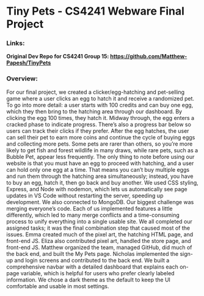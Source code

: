 # Tiny Pets - CS4241 Webware Final Project
### Links:
**Original Dev Repo for CS4241 Group 15: https://github.com/Matthew-Papesh/TinyPets**
### Overview:
For our final project, we created a clicker/egg-hatching and pet-selling game where a user clicks an egg to hatch it and receive a randomized pet. To go into more detail: a user starts with 100 credits and can buy one egg, which they then bring to the hatching area through our dashboard. By clicking the egg 100 times, they hatch it. Midway through, the egg enters a cracked phase to indicate progress. There’s also a progress bar below so users can track their clicks if they prefer. After the egg hatches, the user can sell their pet to earn more coins and continue the cycle of buying eggs and collecting more pets. Some pets are rarer than others, so you’re more likely to get fish and forest wildlife in many draws, while rare pets, such as a Bubble Pet, appear less frequently.
The only thing to note before using our website is that you must have an egg to proceed with hatching, and a user can hold only one egg at a time. That means you can’t buy multiple eggs and run them through the hatching area simultaneously; instead, you have to buy an egg, hatch it, then go back and buy another. We used CSS styling, Express, and Node with nodemon, which lets us automatically see page updates in VS Code without restarting the server, speeding up development. We also connected to MongoDB.
Our biggest challenge was merging everyone’s code. Each of us implemented features a little differently, which led to many merge conflicts and a time-consuming process to unify everything into a single usable site. We all completed our assigned tasks; it was the final combination step that caused most of the issues. Emma created much of the pixel art, the hatching HTML page, and front-end JS. Eliza also contributed pixel art, handled the store page, and front-end JS. Matthew organized the team, managed GitHub, did much of the back end, and built the My Pets page. Nicholas implemented the sign-up and login screens and contributed to the back end. We built a comprehensive navbar with a detailed dashboard that explains each on-page variable, which is helpful for users who prefer clearly labeled information. We chose a dark theme as the default to keep the UI comfortable and usable in most settings.

